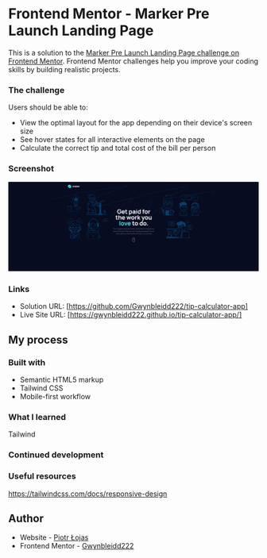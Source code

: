 # Frontend Mentor - Marker Pre Launch Landing Page

This is a solution to the [Marker Pre Launch Landing Page challenge on Frontend Mentor](https://www.frontendmentor.io/challenges/tip-calculator-app-ugJNGbJUX). Frontend Mentor challenges help you improve your coding skills by building realistic projects.

### The challenge

Users should be able to:

- View the optimal layout for the app depending on their device's screen size
- See hover states for all interactive elements on the page
- Calculate the correct tip and total cost of the bill per person

### Screenshot

![](./img/Screenshot_2.jpg)

### Links

- Solution URL: [https://github.com/Gwynbleidd222/tip-calculator-app]
- Live Site URL: [https://gwynbleidd222.github.io/tip-calculator-app/]

## My process

### Built with

- Semantic HTML5 markup
- Tailwind CSS
- Mobile-first workflow


### What I learned

Tailwind


### Continued development


### Useful resources

https://tailwindcss.com/docs/responsive-design

## Author

- Website - [Piotr Łojas](https://gwynbleidd222.github.io/Main-Single-Page-Portfolio/)
- Frontend Mentor - [Gwynbleidd222](https://www.frontendmentor.io/profile/Gwynbleidd222)